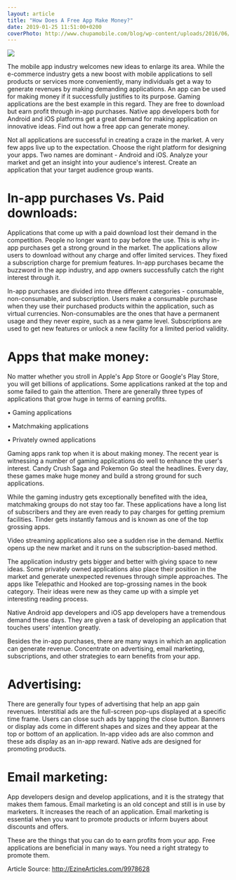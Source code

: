 ```yaml
---
layout: article
title: "How Does A Free App Make Money?"
date: 2019-01-25 11:51:00+0200
coverPhoto: http://www.chupamobile.com/blog/wp-content/uploads/2016/06/how-do-free-apps-make-money.png
---
```


![](http://www.chupamobile.com/blog/wp-content/uploads/2016/06/how-do-free-apps-make-money.png)

The mobile app industry welcomes new ideas to enlarge its area. While the e-commerce industry gets a new boost with mobile applications to sell products or services more conveniently, many individuals get a way to generate revenues by making demanding applications. An app can be used for making money if it successfully justifies to its purpose. Gaming applications are the best example in this regard. They are free to download but earn profit through in-app purchases. Native app developers both for Android and iOS platforms get a great demand for making application on innovative ideas. Find out how a free app can generate money.

Not all applications are successful in creating a craze in the market. A very few apps live up to the expectation. Choose the right platform for designing your apps. Two names are dominant - Android and iOS. Analyze your market and get an insight into your audience's interest. Create an application that your target audience group wants.

# In-app purchases Vs. Paid downloads:

Applications that come up with a paid download lost their demand in the competition. People no longer want to pay before the use. This is why in-app purchases get a strong ground in the market. The applications allow users to download without any charge and offer limited services. They fixed a subscription charge for premium features. In-app purchases became the buzzword in the app industry, and app owners successfully catch the right interest through it.

In-app purchases are divided into three different categories - consumable, non-consumable, and subscription. Users make a consumable purchase when they use their purchased products within the application, such as virtual currencies. Non-consumables are the ones that have a permanent usage and they never expire, such as a new game level. Subscriptions are used to get new features or unlock a new facility for a limited period validity.

# Apps that make money:

No matter whether you stroll in Apple's App Store or Google's Play Store, you will get billions of applications. Some applications ranked at the top and some failed to gain the attention. There are generally three types of applications that grow huge in terms of earning profits.

• Gaming applications

• Matchmaking applications

• Privately owned applications

Gaming apps rank top when it is about making money. The recent year is witnessing a number of gaming applications do well to enhance the user's interest. Candy Crush Saga and Pokemon Go steal the headlines. Every day, these games make huge money and build a strong ground for such applications.

While the gaming industry gets exceptionally benefited with the idea, matchmaking groups do not stay too far. These applications have a long list of subscribers and they are even ready to pay charges for getting premium facilities. Tinder gets instantly famous and is known as one of the top grossing apps.

Video streaming applications also see a sudden rise in the demand. Netflix opens up the new market and it runs on the subscription-based method.

The application industry gets bigger and better with giving space to new ideas. Some privately owned applications also place their position in the market and generate unexpected revenues through simple approaches. The apps like Telepathic and Hooked are top-grossing names in the book category. Their ideas were new as they came up with a simple yet interesting reading process.

Native Android app developers and iOS app developers have a tremendous demand these days. They are given a task of developing an application that touches users' intention greatly.

Besides the in-app purchases, there are many ways in which an application can generate revenue. Concentrate on advertising, email marketing, subscriptions, and other strategies to earn benefits from your app.

# Advertising:

There are generally four types of advertising that help an app gain revenues. Interstitial ads are the full-screen pop-ups displayed at a specific time frame. Users can close such ads by tapping the close button. Banners or display ads come in different shapes and sizes and they appear at the top or bottom of an application. In-app video ads are also common and these ads display as an in-app reward. Native ads are designed for promoting products.

# Email marketing:

App developers design and develop applications, and it is the strategy that makes them famous. Email marketing is an old concept and still is in use by marketers. It increases the reach of an application. Email marketing is essential when you want to promote products or inform buyers about discounts and offers.

These are the things that you can do to earn profits from your app. Free applications are beneficial in many ways. You need a right strategy to promote them.



Article Source: http://EzineArticles.com/9978628